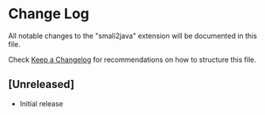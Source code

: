 # Change Log

All notable changes to the "smali2java" extension will be documented in this file.

Check [Keep a Changelog](http://keepachangelog.com/) for recommendations on how to structure this file.

## [Unreleased]

- Initial release